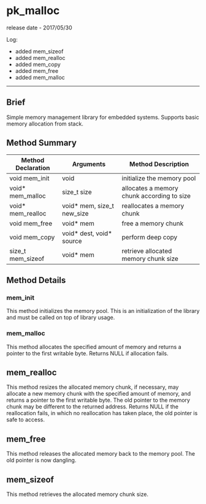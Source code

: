 # pk_malloc

release date - 2017/05/30

Log:
- added mem_sizeof
- added mem_realloc
- added mem_copy
- added mem_free
- added mem_malloc

---

## Brief

Simple memory management library for embedded systems. Supports basic memory allocation from stack.

## Method Summary

Method Declaration | Arguments | Method Description
--- | --- | ---
void mem_init | void | initialize the memory pool
void\* mem_malloc | size_t size | allocates a memory chunk according to size
void\* mem_realloc | void\* mem, size_t new_size | reallocates a memory chunk
void mem_free | void\* mem | free a memory chunk
void mem_copy | void\* dest, void\* source | perform deep copy
size_t mem_sizeof | void* mem | retrieve allocated memory chunk size

## Method Details

### mem_init

This method initializes the memory pool. This is an initialization of the library and must be called on top of library usage.

### mem_malloc

This method allocates the specified amount of memory and returns a pointer to the first writable byte. Returns NULL if allocation fails.

## mem_realloc

This method resizes the allocated memory chunk, if necessary, may allocate a new memory chunk with the specified amount of memory, and returns a pointer to the first writable byte. The old pointer to the memory chunk may be different to the returned address. Returns NULL if the reallocation fails, in which no reallocation has taken place, the old pointer is safe to access.

## mem_free

This method releases the allocated memory back to the memory pool. The old pointer is now dangling.

## mem_sizeof

This method retrieves the allocated memory chunk size.
